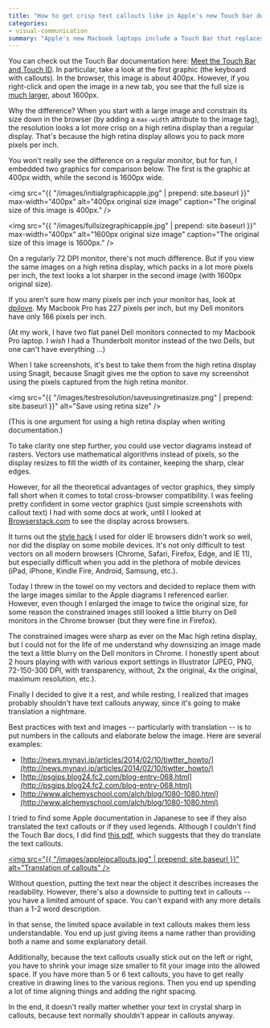 ```yaml
---
title: "How to get crisp text callouts like in Apple's new Touch bar documentation -- and why you might not want to"
categories:
- visual-communication
summary: "Apple's new Macbook laptops include a Touch Bar that replaces the function keys at the top of the keyboard. You can program these keys with your own custom functions. I was curious to see what the documentation for the Touch Bar looked like. In looking at the Apple docs, the most interesting element is the image sizes -- the original image sizes are 4 times the size of the shown graphic. This technique helps create a sharp, crisp look to text when the large image is constrained in the browser. However, I'm not sure that text callouts are the best strategy for images, especially if you're planning to translate the content."
---
```


You can check out the Touch Bar documentation here: [Meet the Touch Bar and Touch ID](https://help.apple.com/macbookprothunderbolt3/late-2016/#/apdea299d0db). In particular, take a look at the first graphic (the keyboard with callouts). In the browser, this image is about 400px. However, if you right-click and open the image in a new tab, you see that the full size is [much larger](https://help.apple.com/macbookprothunderbolt3/late-2016/en.lproj/Art/P0011_MBP4KeyboardTopView.png), about 1600px.

Why the difference? When you start with a large image and constrain its size down in the browser (by adding a `max-width` attribute to the image tag), the resolution looks a lot more crisp on a high retina display than a regular display. That's because the high retina display allows you to pack more pixels per inch.

You won't really see the difference on a regular monitor, but for fun, I embedded two graphics for comparison below. The first is the graphic at 400px width, while the second is 1600px wide.

<img src="{{ "/images/initialgraphicapple.jpg" | prepend: site.baseurl }}" max-width="400px" alt="400px original size image" caption="The original size of this image is 400px." />

<img src="{{ "/images/fullsizegraphicapple.jpg" | prepend: site.baseurl }}" max-width="400px" alt="1600px original size image" caption="The original size of this image is 1600px." />

On a regularly 72 DPI monitor, there's not much difference. But if you view the same images on a high retina display, which packs in a lot more pixels per inch, the text looks a lot sharper in the second image (with 1600px original size).

If you aren't sure how many pixels per inch your monitor has, look at [dpilove](http://dpi.lv/). My Macbook Pro has 227 pixels per inch, but my Dell monitors have only 166 pixels per inch.

(At my work, I have two flat panel Dell monitors connected to my Macbook Pro laptop. I *wish* I had a Thunderbolt monitor instead of the two Dells, but one can't have everything ...)

When I take screenshots, it's best to take them from the high retina display using Snagit, because Snagit gives me the option to save my screenshot using the pixels captured from the high retina monitor. 

<img src="{{ "/images/testresolution/saveusingretinasize.png" | prepend: site.baseurl }}" alt="Save using retina size" />

(This is one argument for using a high retina display when writing documentation.)

To take clarity one step further, you could use vector diagrams instead of rasters. Vectors use mathematical algorithms instead of pixels, so the display resizes to fill the width of its container, keeping the sharp, clear edges.

However, for all the theoretical advantages of vector graphics, they simply fall short when it comes to total cross-browser compatibility. I was feeling pretty confident in some vector graphics (just simple screenshots with callout text) I had with some docs at work, until I looked at [Browserstack.com](https://www.browserstack.com) to see the display across browsers. 

It turns out the [style hack](https://gist.github.com/larrybotha/7881691) I used for older IE browsers didn't work so well, nor did the display on some mobile devices. It's not only difficult to test vectors on all modern browsers (Chrome, Safari, Firefox, Edge, and IE 11), but especially difficult when you add in the plethora of mobile devices (iPad, iPhone, Kindle Fire, Android, Samsung, etc.).

Today I threw in the towel on my vectors and decided to replace them with the large images similar to the Apple diagrams I referenced earlier. However, even though I enlarged the image to twice the original size, for some reason the constrained images still looked a little blurry on Dell monitors in the Chrome browser (but they were fine in Firefox). 

The constrained images were sharp as ever on the Mac high retina display, but I could not for the life of me understand why downsizing an image made the text a little blurry on the Dell monitors in Chrome. I honestly spent about 2 hours playing with with various export settings in Illustrator (JPEG, PNG, 72-150-300 DPI, with transparency, without, 2x the original, 4x the original, maximum resolution, etc.). 

Finally I decided to give it a rest, and while resting, I realized that images probably shouldn't have text callouts anyway, since it's going to make translation a nightmare. 

Best practices with text and images -- particularly with translation -- is to put numbers in the callouts and elaborate below the image. Here are several examples:

* [http://news.mynavi.jp/articles/2014/02/10/tiwtter_howto/](http://news.mynavi.jp/articles/2014/02/10/tiwtter_howto/)
* [http://psgips.blog24.fc2.com/blog-entry-068.html](http://psgips.blog24.fc2.com/blog-entry-068.html)
* [http://www.alchemyschool.com/alch/blog/1080-1080.html](http://www.alchemyschool.com/alch/blog/1080-1080.html)

I tried to find some Apple documentation in Japanese to see if they also translated the text callouts or if they used legends. Although I couldn't find the Touch Bar docs, I did find [this pdf](https://manuals.info.apple.com/MANUALS/1000/MA1761/ja_JP/macbook_pro_13_2t3_late2016_qs_j.pdf), which suggests that they do translate the text callouts. 

<a href="https://manuals.info.apple.com/MANUALS/1000/MA1761/ja_JP/macbook_pro_13_2t3_late2016_qs_j.pdf"><img src="{{ "/images/applejpcallouts.jpg" | prepend: site.baseurl }}" alt="Translation of callouts" /></a>

Without question, putting the text near the object it describes increases the readability. However, there's also a downside to putting text in callouts -- you have a limited amount of space. You can't expand with any more details than a 1-2 word description. 

In that sense, the limited space available in text callouts makes them less understandable. You end up just giving items a name rather than providing both a name and some explanatory detail.

Additionally, because the text callouts usually stick out on the left or right, you have to shrink your image size smaller to fit your image into the allowed space. If you have more than 5 or 6 text callouts, you have to get really creative in drawing lines to the various regions. Then you end up spending a lot of time aligning things and adding the right spacing. 

In the end, it doesn't really matter whether your text in crystal sharp in callouts, because text normally shouldn't appear in callouts anyway.




